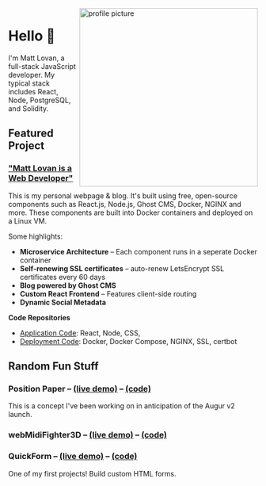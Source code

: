 <img alt="profile picture" align="right" width="360" height="360" src="https://pbs.twimg.com/profile_images/1285652399521009665/W18Mg62k_400x400.jpg">

# Hello 👋

I'm Matt Lovan, a full-stack JavaScript developer. My typical stack includes React, Node, PostgreSQL, and Solidity. 

## Featured Project

### ["Matt Lovan is a Web Developer"](https://mattlovan.com)
This is my personal webpage & blog. It's built using free, open-source components such as React.js, Node.js, Ghost CMS, Docker, NGINX and more. These components are built into Docker containers and deployed on a Linux VM. 

Some highlights:
- **Microservice Architecture** – Each component runs in a seperate Docker container
- **Self-renewing SSL certificates** – auto-renew LetsEncrypt SSL certificates every 60 days
- **Blog powered by Ghost CMS** 
- **Custom React Frontend** – Features client-side routing
- **Dynamic Social Metadata** 


**Code Repositories**
- [Application Code](https://github.com/MagRelo/servesa-homepage): React, Node, CSS, 
- [Deployment Code](https://github.com/MagRelo/servesa-compose): Docker, Docker Compose, NGINX, SSL, certbot

## Random Fun Stuff


### Position Paper – [(live demo)](https://position.incentive.exchange) – [(code)](magrelo.github.io/quickform)
This is a concept I've been working on in anticipation of the Augur v2 launch. 

### webMidiFighter3D – [(live demo)](magrelo.github.io/quickform) – [(code)](magrelo.github.io/quickform)

### QuickForm – [(live demo)](magrelo.github.io/quickform) – [(code)](magrelo.github.io/quickform)
One of my first projects! Build custom HTML forms.
